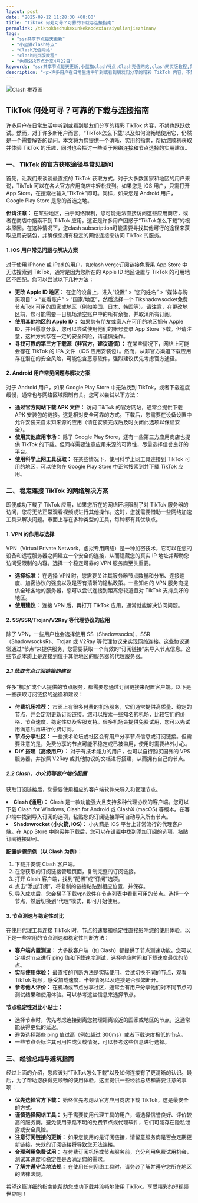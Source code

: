 ```yaml
---
layout: post
date: "2025-09-12 11:28:30 +08:00"
title: "TikTok 何处可寻？可靠的下载与连接指南"
permalink: /tiktokhechukexunkekaodexiazaiyulianjiezhinan/
tags:
  - "ssr共享节点每天更新"
  - "小蓝猫clash特点"
  - "Clash充值网站"
  - "clash网页版教程"
  - "免费SSR节点分享4月22日"
keywords: "ssr共享节点每天更新,小蓝猫clash特点,Clash充值网站,clash网页版教程,免费SSR节点分享4月22日"
description: "<p>许多用户在日常生活中听到或看到朋友们分享的精彩 TikTok 内容，不禁也跃跃欲试。然而，对于许多新用户而言，“TikTok怎么下载”以及如何流畅地使用它，仍然是一个需要解答的疑问。本文将为您提供一个清晰、实用的指南，帮助您顺利获取并体验 TikTok 的乐趣，同时也会探讨一些关于网络连接和节点选择的实用建议。</p>"
---
```


![Clash 推荐图](https://clashjd.github.io/assets/img/免费clash节点.png)

## TikTok 何处可寻？可靠的下载与连接指南

<p>许多用户在日常生活中听到或看到朋友们分享的精彩 TikTok 内容，不禁也跃跃欲试。然而，对于许多新用户而言，“TikTok怎么下载”以及如何流畅地使用它，仍然是一个需要解答的疑问。本文将为您提供一个清晰、实用的指南，帮助您顺利获取并体验 TikTok 的乐趣，同时也会探讨一些关于网络连接和节点选择的实用建议。</p>
<h3>一、 TikTok 的官方获取途径与常见疑问</h3>
<p>首先，让我们来谈谈最直接的 TikTok 获取方式。对于大多数国家和地区的用户来说，TikTok 可以在各大官方应用商店中轻松找到。如果您是 iOS 用户，只需打开 App Store，在搜索栏输入“TikTok”即可。同样，如果您是 Android 用户，Google Play Store 是您的首选之地。</p>
<p><strong>但请注意：</strong> 在某些地区，由于网络限制，您可能无法直接访问这些应用商店，或者在商店中搜索不到 TikTok 应用。这正是许多用户困惑于“TikTok怎么下载”的根本原因。在这种情况下，您clash subscription可能需要寻找其他可行的途径来获取应用安装包，并确保您拥有稳定的网络连接来访问 TikTok 的服务。</p>
<h4>1. iOS 用户常见问题与解决方案</h4>
<p>对于使用 iPhone 或 iPad 的用户，如clash verge订阅链接免费果 App Store 中无法搜索到 TikTok，通常是因为您所在的 Apple ID 地区设置与 TikTok 的可用地区不匹配。您可以尝试以下几种方法：</p>
<ul>
<li><strong>更改 Apple ID 地区：</strong> 在您的设备上，进入“设置” > “您的姓名” > “媒体与购买项目” > “查看账户” > “国家/地区”，然后选择一个 Tikshadowsocket免费节点Tok 可用的国家或地区（例如美国、日本、韩国等）。请注意，在更改地区前，您可能需要一日机场清空账户中的所有余额，并取消所有订阅。</li>
<li><strong>使用其他地区的 Apple ID：</strong> 如果您有朋友或家人在可用的地区拥有 Apple ID，并且愿意分享，您可以尝试使用他们的账号登录 App Store 下载。但请注意，这种方式存在一定的安全风险，请谨慎操作。</li>
<li><strong>寻找可靠的第三方下载源（非官方，建议谨慎）：</strong> 在某些情况下，网络上可能会存在 TikTok 的 IPA 文件（iOS 应用安装包）。然而，从非官方渠道下载应用存在潜在的安全风险，可能包含恶意软件，强烈建议优先考虑官方途径。</li>
</ul>
<h4>2. Android 用户常见问题与解决方案</h4>
<p>对于 Android 用户，如果 Google Play Store 中无法找到 TikTok，或者下载速度缓慢，通常也与网络区域限制有关。您可以尝试以下方法：</p>
<ul>
<li><strong>通过官方网站下载 APK 文件：</strong> 访问 TikTok 的官方网站，通常会提供下载 APK 安装包的链接。这是相对安全可靠的方式。下载后，您需要在设备设置中允许安装来自未知来源的应用（请在安装完成后及时关闭此选项以保证安全）。</li>
<li><strong>使用其他应用市场：</strong> 除了 Google Play Store，还有一些第三方应用商店也提供 TikTok 的下载。但同样需要注意应用来源的可靠性，尽量选择信誉良好的平台。</li>
<li><strong>使用科学上网工具获取：</strong> 在某些情况下，使用科学上网工具连接到 TikTok 可用的地区，可以使您在 Google Play Store 中正常搜索到并下载 TikTok 应用。</li>
</ul>
<h3>二、 稳定连接 TikTok 的网络解决方案</h3>
<p>即便成功下载了 TikTok 应用，如果您所在的网络环境限制了对 TikTok 服务器的访问，您将无法正常观看视频或进行其他操作。这时，您就需要借助一些网络加速工具来解决问题。市面上存在多种类型的工具，每种都有其优缺点。</p>
<h4>1. VPN 的作用与选择</h4>
<p>VPN（Virtual Private Network，虚拟专用网络）是一种加密技术，它可以在您的设备和远程服务器之间建立一个安全的连接，从而隐藏您的真实 IP 地址并帮助您访问受限制的内容。选择一个稳定可靠的 VPN 服务商至关重要。</p>
<ul>
<li><strong>选择标准：</strong> 在选择 VPN 时，您需要关注其服务器节点数量和分布、连接速度、加密协议的强度以及是否有清晰的隐私政策。一些知名的 VPN 服务商提供全球各地的服务器，您可以尝试连接到距离您较近且对 TikTok 支持良好的地区。</li>
<li><strong>使用建议：</strong> 连接 VPN 后，再打开 TikTok 应用，通常就能解决访问问题。</li>
</ul>
<h4>2. SS/SSR/Trojan/V2Ray 等代理协议的应用</h4>
<p>除了 VPN，一些用户也会选择使用 SS（Shadowsocks）、SSR（ShadowsocksR）、Trojan 或 V2Ray 等代理协议来实现网络连接。这些协议通常通过“节点”来提供服务，您需要获取一个有效的“订阅链接”来导入节点信息。这些节点本质上是连接到位于其他地区的服务器的代理服务器。</p>
<h5>2.1 获取节点订阅链接的建议</h5>
<p>许多“机场”或个人提供的节点服务，都需要您通过订阅链接来配置客户端。以下是一些获取订阅链接的途径和建议：</p>
<ul>
<li><strong>付费机场推荐：</strong> 市面上有很多付费的机场服务，它们通常提供高质量、稳定的节点，并会定期更新订阅链接。您可以搜索一些知名的机场，比较它们的价格、节点速度、稳定性以及客服支持。很多机场会提供免费试用，您可以先试用满意后再进行付费订阅。</li>
<li><strong>节点分享社区：</strong> 一些技术论坛或社区会有用户分享节点信息或订阅链接。但需要注意的是，免费分享的节点可能不稳定或已被滥用，使用时需要格外小心。</li>
<li><strong>DIY 搭建（高级用户）：</strong> 对于有技术能力的用户，也可以自行购买国外的 VPS 服务器，并按照 V2Ray 或其他协议的文档进行搭建，从而拥有自己的节点。</li>
</ul>
<h5>2.2 Clash、小火箭等客户端的配置</h5>
<p>获取订阅链接后，您需要使用相应的客户端软件来导入和管理节点。</li>
<li><strong>Clash (通用)：</strong> Clash 是一款功能强大且支持多种代理协议的客户端。您可以下载 Clash for Windows, Clash for Android 或 ClashX (macOS) 等版本。在客户端中找到导入订阅的选项，粘贴您的订阅链接即可自动导入所有节点。</li>
<li><strong>Shadowrocket (小火箭, iOS)：</strong> 小火箭是 iOS 平台上非常流行的代理客户端。在 App Store 中购买并下载后，您可以在设置中找到添加订阅的选项，粘贴订阅链接即可。</li>
</ul>
<p><strong>配置步骤示例（以 Clash 为例）：</strong></p>
<ol>
<li>下载并安装 Clash 客户端。</li>
<li>在您获取的订阅链接管理页面，复制完整的订阅链接。</li>
<li>打开 Clash 客户端，找到“配置”或“订阅”选项。</li>
<li>点击“添加订阅”，将复制的链接粘贴到相应位置，并保存。</li>
<li>导入成功后，您会梯子下载vpn软件在节点列表中看到可用的节点。选择一个节点，然后切换到“代理”模式，即可开始使用。</li>
</ol>
<h4>3. 节点测速与稳定性对比</h4>
<p>在使用代理工具连接 TikTok 时，节点的速度和稳定性直接影响您的使用体验。以下是一些常用的节点测速和稳定性判断方法：</p>
<ul>
<li><strong>客户端内置测速：</strong> 大多数客户端（如 Clash）都提供了节点测速功能。您可以定期对节点进行 ping 值和下载速度测试，选择响应时间和下载速度最优的节点。</li>
<li><strong>实际使用体验：</strong> 最直接的判断方法是实际使用。尝试切换不同的节点，观看 TikTok 视频，感受加载速度、卡顿情况以及连接是否频繁断开。</li>
<li><strong>参考他人评价：</strong> 在机场或节点分享社区，通常会有用户分享他们对不同节点的测试结果和使用体验。可以参考这些信息来选择节点。</li>
</ul>
<p><strong>节点稳定性对比小贴士：</strong></p>
<ul>
<li>选择节点时，优先考虑连接到离您物理距离较近的国家或地区的节点，这通常能获得更低的延迟。</li>
<li>避免选择那些 ping 值过高（例如超过 300ms）或者下载速度极低的节点。</li>
<li>一些节点会标注其可用性或负载情况，可以参考这些信息进行选择。</li>
</ul>
<h3>三、 经验总结与避坑指南</h3>
<p>经过上面的介绍，您应该对“TikTok怎么下载”以及如何连接有了更清晰的认识。最后，为了帮助您获得更顺畅的使用体验，这里提供一些经验总结和需要注意的事项：</p>
<ul>
<li><strong>优先选择官方下载：</strong> 始终优先考虑从官方应用商店下载 TikTok，这是最安全的方式。</li>
<li><strong>谨慎选择网络工具：</strong> 对于需要使用代理工具的用户，请选择信誉良好、评价较高的服务商。避免使用来路不明的免费节点或代理软件，它们可能存在隐私泄露或安全风险。</li>
<li><strong>注意订阅链接的更新：</strong> 如果您使用的是订阅链接，请留意服务商是否会定期更新链接。失效的订阅链接将导致您无法连接。</li>
<li><strong>合理利用免费试用：</strong> 在付费订阅机场或节点服务前，充分利用免费试用机会，测试其速度和稳定性是否满足您的需求。</li>
<li><strong>了解并遵守当地法规：</strong> 在使用任何网络工具时，请务必了解并遵守您所在地区的法律法规。</li>
</ul>
<p>希望这篇详细的指南能帮助您成功下载并流畅地使用 TikTok。享受精彩的短视频世界吧！</p>